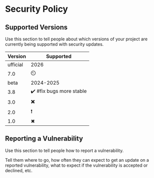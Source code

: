 # Security Policy

## Supported Versions

Use this section to tell people about which versions of your project are
currently being supported with security updates.

| Version | Supported          |
| ------- | ------------------ |
| ufficial  |   2026         |
|  7.0   |      ⏲️           |
| beta   |    2024-2025       |
| 3.8    |      ✔️ #fix bugs more stable            |
|  3.0   |       ✖️           |
|  2.0   |      ❗             |
|  1.0   |      ✖             |

## Reporting a Vulnerability

Use this section to tell people how to report a vulnerability.

Tell them where to go, how often they can expect to get an update on a
reported vulnerability, what to expect if the vulnerability is accepted or
declined, etc.
